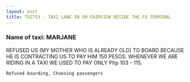 ```yaml
---
layout: post
title: TXZ753 - TAXI LANE IN SM FAIRVIEW BESIDE THE FX TERMINAL
---
```


### Name of taxi: MARJANE

REFUSED US (MY MOTHER WHO IS ALREADY OLD) TO BOARD BECAUSE HE IS CONTRACTING US TO PAY HIM 150 PESOS. WHENEVER WE ARE RIDING IN A TAXI WE USED TO PAY ONLY Php 103 - 115. 

```Refused boarding, Choosing passengers```
